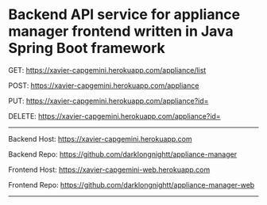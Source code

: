 Backend API service for appliance manager frontend written in Java Spring Boot framework
===

GET: https://xavier-capgemini.herokuapp.com/appliance/list

POST: https://xavier-capgemini.herokuapp.com/appliance

PUT: https://xavier-capgemini.herokuapp.com/appliance?id=<applianceID>

DELETE: https://xavier-capgemini.herokuapp.com/appliance?id=<applianceID>

***
Backend Host: https://xavier-capgemini.herokuapp.com

Backend Repo: https://github.com/darklongnightt/appliance-manager

Frontend Host: https://xavier-capgemini-web.herokuapp.com

Frontend Repo: https://github.com/darklongnightt/appliance-manager-web
***


